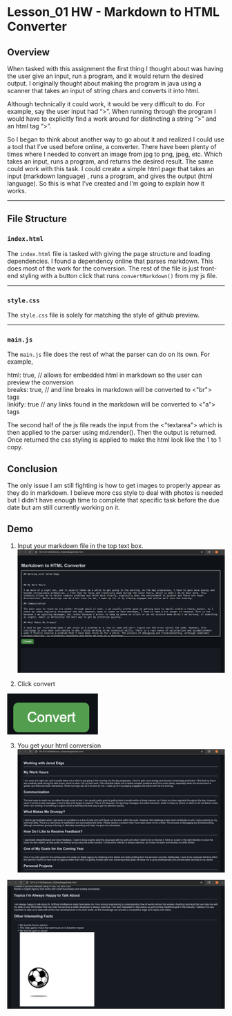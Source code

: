 # Lesson_01 HW - Markdown to HTML Converter

## Overview

When tasked with this assignment the first thing I thought about was having the user give an input, run a program, and it would return the desired output. I originally thought about making the program in java using a scanner that takes an input of string chars and converts it into html.

Although technically it could work, it would be very difficult to do. For example, say the user input had “>”. When running through the program I would have to explicitly find a work around for distincting a string “>” and an html tag “>”.

So I began to think about another way to go about it and realized I could use a tool that I’ve used before online, a converter. There have been plenty of times where I needed to convert an image from jpg to png, jpeg, etc. Which takes an input, runs a program, and returns the desired result. The same could work with this task. I could create a simple html page that takes an input (markdown language) , runs a program, and gives the output (html language). So this is what I’ve created and I'm going to explain how it works.

---

## File Structure

### `index.html`

The `index.html` file is tasked with giving the page structure and loading dependencies. I found a dependency online that parses markdown. This does most of the work for the conversion. The rest of the file is just front-end styling with a button click that runs `convertMarkdown()` from my js file.

---

### `style.css`

The `style.css` file is solely for matching the style of github preview.

---

### `main.js`

The `main.js` file does the rest of what the parser can do on its own. For example,


html: true,   // allows for embedded html in markdown so the user can preview the conversion  
breaks: true, // and line breaks in markdown will be converted to <"br"> tags  
linkify: true // any links found in the markdown will be converted to <"a"> tags 

The second half of the js file reads the input from the <"textarea"> which is then applied to the parser using md.render(). Then the output is returned. Once returned the css styling is applied to make the html look like the 1 to 1 copy.


## Conclusion

The only issue I am still fighting is how to get images to properly appear as they do in markdown. I believe more css style to deal with photos is needed but I didn’t have enough time to complete that specific task before the due date but am still currently working on it.

## Demo

1. Input your markdown file in the top text box. 
![Screenshot of top text box](images/top-text-box.png)

2. Click convert 

![Screenshot of button](images/button.png)

3. You get your html conversion
![Screenshot of conversion](images/conversion-1.png)

![Screenshot of conversion](images/conversion-2.png)

